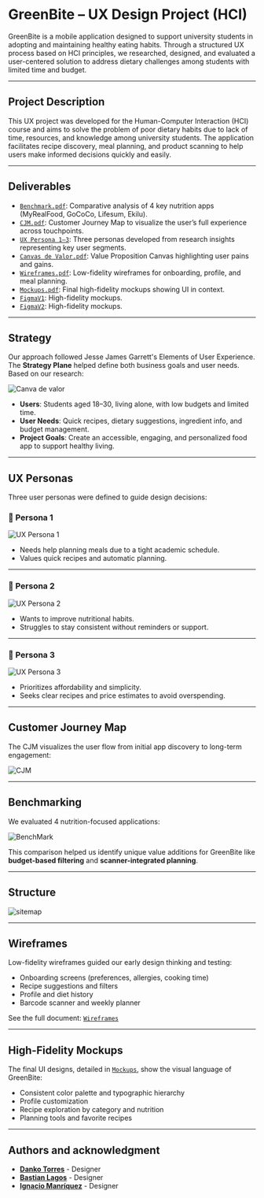 # GreenBite – UX Design Project (HCI)

GreenBite is a mobile application designed to support university students in adopting and maintaining healthy eating habits. Through a structured UX process based on HCI principles, we researched, designed, and evaluated a user-centered solution to address dietary challenges among students with limited time and budget.

---

##  Project Description

This UX project was developed for the Human-Computer Interaction (HCI) course and aims to solve the problem of poor dietary habits due to lack of time, resources, and knowledge among university students. The application facilitates recipe discovery, meal planning, and product scanning to help users make informed decisions quickly and easily.

---

##  Deliverables

- [`Benchmark.pdf`](./Deliverables/Benchmark.pdf): Comparative analysis of 4 key nutrition apps (MyRealFood, GoCoCo, Lifesum, Ekilu).
- [`CJM.pdf`](./Deliverables/CJM.pdf): Customer Journey Map to visualize the user’s full experience across touchpoints.
- [`UX Persona 1–3`](./): Three personas developed from research insights representing key user segments.
- [`Canvas de Valor.pdf`](./Deliverables/ValuePropositionCanvas.pdf): Value Proposition Canvas highlighting user pains and gains.
- [`Wireframes.pdf`](./Deliverables/Wireframes_lowFi.pdf): Low-fidelity wireframes for onboarding, profile, and meal planning.
- [`Mockups.pdf`](./Deliverables/HCI_UX%20Avance%201.pdf): Final high-fidelity mockups showing UI in context.
- [`FigmaV1`](https://www.figma.com/design/7dKo8XT4rLlyoobXXDpPdc/HCI-UX-Avance-1?node-id=0-1&p=f&t=lF1nT8AJabolZIFI-0): High-fidelity mockups.
- [`FigmaV2`](https://www.figma.com/design/7dKo8XT4rLlyoobXXDpPdc/HCI-UX-Avance-1?node-id=211-975&p=f&t=lF1nT8AJabolZIFI-0): High-fidelity mockups.

---

## Strategy

Our approach followed Jesse James Garrett's Elements of User Experience. The **Strategy Plane** helped define both business goals and user needs. Based on our research:

![Canva de valor](./Deliverables/HCI_UX%20Canvas%20de%20valor.png)

- **Users**: Students aged 18–30, living alone, with low budgets and limited time.
- **User Needs**: Quick recipes, dietary suggestions, ingredient info, and budget management.
- **Project Goals**: Create an accessible, engaging, and personalized food app to support healthy living.

---

## UX Personas

Three user personas were defined to guide design decisions:

### 👤 Persona 1 

![UX Persona 1](./Deliverables/UX%20Persona%201.png)

- Needs help planning meals due to a tight academic schedule.
- Values quick recipes and automatic planning.

---

### 👤 Persona 2 

![UX Persona 2](./Deliverables/UX%20Persona%202.png)

- Wants to improve nutritional habits.
- Struggles to stay consistent without reminders or support.

---

### 👤 Persona 3 

![UX Persona 3](./Deliverables/UX%20Persona%203.png)

- Prioritizes affordability and simplicity.
- Seeks clear recipes and price estimates to avoid overspending.
---

##  Customer Journey Map

The CJM visualizes the user flow from initial app discovery to long-term engagement:

![CJM](./Deliverables/CJM.png)

---

## Benchmarking

We evaluated 4 nutrition-focused applications:

![BenchMark](./Deliverables/Benchmark.png)

This comparison helped us identify unique value additions for GreenBite like **budget-based filtering** and **scanner-integrated planning**.

---

## Structure

![sitemap](./Deliverables/Sitemaps.png)

---

## Wireframes

Low-fidelity wireframes guided our early design thinking and testing:

- Onboarding screens (preferences, allergies, cooking time)
- Recipe suggestions and filters
- Profile and diet history
- Barcode scanner and weekly planner

See the full document: [`Wireframes`](./Deliverables/Wireframes_lowFi.pdf)

---

## High-Fidelity Mockups

The final UI designs, detailed in [`Mockups`](./Deliverables/HCI_UX%20Avance%201.pdf), show the visual language of GreenBite:

- Consistent color palette and typographic hierarchy
- Profile customization
- Recipe exploration by category and nutrition
- Planning tools and favorite recipes

---

## Authors and acknowledgment

- **[Danko Torres](https://github.com/Dankusufro)** - Designer 
- **[Bastian Lagos](https://github.com/Bastian-Lagos)** - Designer
- **[Ignacio Manríquez](https://github.com/lNachox)** - Designer
  
